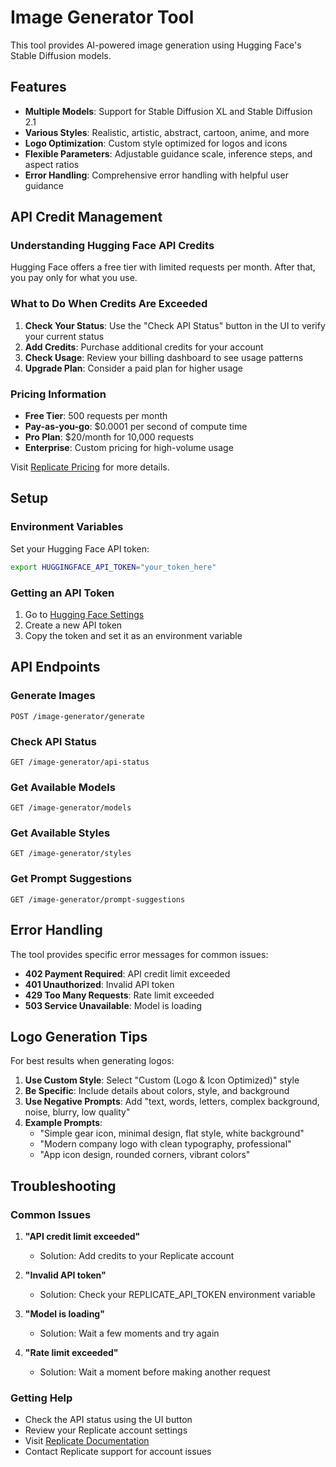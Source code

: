 # Image Generator Tool

This tool provides AI-powered image generation using Hugging Face's Stable Diffusion models.

## Features

- **Multiple Models**: Support for Stable Diffusion XL and Stable Diffusion 2.1
- **Various Styles**: Realistic, artistic, abstract, cartoon, anime, and more
- **Logo Optimization**: Custom style optimized for logos and icons
- **Flexible Parameters**: Adjustable guidance scale, inference steps, and aspect ratios
- **Error Handling**: Comprehensive error handling with helpful user guidance

## API Credit Management

### Understanding Hugging Face API Credits

Hugging Face offers a free tier with limited requests per month. After that, you pay only for what you use.

### What to Do When Credits Are Exceeded

1. **Check Your Status**: Use the "Check API Status" button in the UI to verify your current status
2. **Add Credits**: Purchase additional credits for your account
3. **Check Usage**: Review your billing dashboard to see usage patterns
4. **Upgrade Plan**: Consider a paid plan for higher usage

### Pricing Information

- **Free Tier**: 500 requests per month
- **Pay-as-you-go**: $0.0001 per second of compute time
- **Pro Plan**: $20/month for 10,000 requests
- **Enterprise**: Custom pricing for high-volume usage

Visit [Replicate Pricing](https://replicate.com/pricing) for more details.

## Setup

### Environment Variables

Set your Hugging Face API token:

```bash
export HUGGINGFACE_API_TOKEN="your_token_here"
```

### Getting an API Token

1. Go to [Hugging Face Settings](https://huggingface.co/settings/tokens)
2. Create a new API token
3. Copy the token and set it as an environment variable

## API Endpoints

### Generate Images
```
POST /image-generator/generate
```

### Check API Status
```
GET /image-generator/api-status
```

### Get Available Models
```
GET /image-generator/models
```

### Get Available Styles
```
GET /image-generator/styles
```

### Get Prompt Suggestions
```
GET /image-generator/prompt-suggestions
```

## Error Handling

The tool provides specific error messages for common issues:

- **402 Payment Required**: API credit limit exceeded
- **401 Unauthorized**: Invalid API token
- **429 Too Many Requests**: Rate limit exceeded
- **503 Service Unavailable**: Model is loading

## Logo Generation Tips

For best results when generating logos:

1. **Use Custom Style**: Select "Custom (Logo & Icon Optimized)" style
2. **Be Specific**: Include details about colors, style, and background
3. **Use Negative Prompts**: Add "text, words, letters, complex background, noise, blurry, low quality"
4. **Example Prompts**:
   - "Simple gear icon, minimal design, flat style, white background"
   - "Modern company logo with clean typography, professional"
   - "App icon design, rounded corners, vibrant colors"

## Troubleshooting

### Common Issues

1. **"API credit limit exceeded"**
   - Solution: Add credits to your Replicate account

2. **"Invalid API token"**
   - Solution: Check your REPLICATE_API_TOKEN environment variable

3. **"Model is loading"**
   - Solution: Wait a few moments and try again

4. **"Rate limit exceeded"**
   - Solution: Wait a moment before making another request

### Getting Help

- Check the API status using the UI button
- Review your Replicate account settings
- Visit [Replicate Documentation](https://replicate.com/docs)
- Contact Replicate support for account issues
